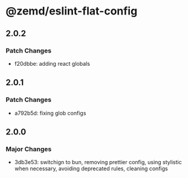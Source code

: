# @zemd/eslint-flat-config

## 2.0.2

### Patch Changes

- f20dbbe: adding react globals

## 2.0.1

### Patch Changes

- a792b5d: fixing glob configs

## 2.0.0

### Major Changes

- 3db3e53: switchign to bun, removing prettier config, using stylistic when necessary, avoiding deprecated rules, cleaning configs
